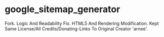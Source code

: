 # google_sitemap_generator
Fork. Logic And Readability Fix. HTML5 And Rendering Modification. Kept Same License/All Credits/Donating-Links To Original Creator 'arnee'. 
